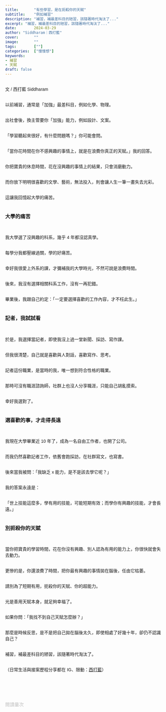 ```yaml
---
title:       "有些學習，是在扼殺你的天賦"
subtitle:    "例如補習"
description: "補習，補最差科目的陋習，該隨著時代淘汰了..."
excerpt: "補習，補最差科目的陋習，該隨著時代淘汰了..."
date:        2024-03-29
author: "Siddharam｜西打藍"
cover:       ""
image:       ""
tags:        [""]
categories:  ["慢慢想"]
keywords:
- 補習
- 天賦
draft: false
---
```


<article style="font-family: 'Noto Sans TC', '微軟正黑體', sans-serif; font-weight: 300;">

<br>文 / 西打藍 Siddharam<br><br>

以前補習，通常是「加強」最差科目，例如化學、物理。<br><br>

出社會後，換主管要你「加強」能力，例如設計、文案。<br><br>

「學習聽起來很好，有什麼問題嗎？」你可能會問。<br><br>

「當你花時間在你不感興趣的事情上，就是在浪費你真正的天賦。」我的回答。<br><br>

你把寶貴的休息時間，花在沒興趣的事情上的結果，只會消磨動力。<br><br>

而你放下明明很喜歡的文學、藝術，無法投入，則會讓人生一筆一畫失去光彩。<br><br>

這讓我回憶起大學的痛苦。<br><br>


<h3 class="article-h1-color">大學的痛苦</h3><br>

我大學選了沒興趣的科系，幾乎 4 年都沒認真學。<br><br>

每學分我都壓線過關，學的好痛苦。<br><br>

幸好我很愛上外系的課，才彌補我的大學時光，不然可說是浪費時間。<br><br>

後來，我沒有選擇相關科系工作，沒有一再犯錯。<br><br>

畢業後，我跟自己約定：「一定要選擇喜歡的工作內容，才不枉此生。」<br><br>


<h3 class="article-h1-color">記者，我試試看</h3><br>

於是，我選擇當記者，即使我沒上過一堂新聞、採訪、寫作課。<br><br>

但我很清楚，自己就是喜歡與人對話，喜歡寫作、思考。<br><br>

記者這份職業，是當時的我，唯一想到符合性格的職業。<br><br>

那時可沒有職涯諮詢師，社群上也沒人分享職涯，只能自己胡亂摸索。<br><br>

幸好我選對了。<br><br>


<h3 class="article-h1-color">選喜歡的事，才走得長遠</h3><br>

我現在大學畢業近 10 年了，成為一名自由工作者，也開了公司。<br><br>

而我仍然喜歡記者工作，依舊會跑採訪，在社群寫文，也寫書。<br><br>

後來當我被問：「我缺乏 x 能力，是不是該去學它呢？」<br><br>

我的答案永遠是：<br><br>

「世上技能這麼多，學有用的技能，可能短期有效；而學你有興趣的技能，才會長遠。」<br><br>


<h3 class="article-h1-color">別扼殺你的天賦</h3><br>

當你把寶貴的學習時間，花在你沒有興趣、別人認為有用的能力上，你很快就會失去動力。<br><br>

更慘的是，你還浪費了時間，把你最有興趣的事情拋在腦後，任由它枯萎。<br><br>

請別為了短期有用，扼殺你的天賦、你的超能力。<br><br>

光是善用天賦本身，就足夠幸福了。<br><br>

如果你問：「我找不到自己天賦怎麼辦？」<br><br>

那麼是時候反思，是不是把自己拋在腦後太久，即使相處了好幾十年，卻仍不認識自己？<br><br>

補習，補最差科目的陋習，該隨著時代淘汰了。<br><br>




<!-- 
<!-- 案例 > 證明案例 > 壞處 > 怎麼改變（列步驟） > 結語總結金句 -->


（日常生活與接案歷程分享都在 IG、限動：<a href="https://www.instagram.com/sidd.blue/" target="_blank">西打藍</a>）<br><br>

<!-- <h3 class="article-h1-color"></h3><br> -->





<br><br><br>

</article>

<div style="color: #bfbfbf; font-size: 15px;" id="busuanzi_container_page_pv">
  閱讀量<span id="busuanzi_value_page_pv"></span>次
</div>

<script src="../../js/post.js"></script>
